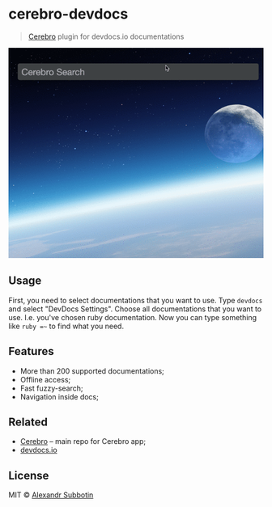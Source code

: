 # cerebro-devdocs

> [Cerebro](http://www.cerebroapp.com) plugin for devdocs.io documentations

![](screenshot.gif)

## Usage

First, you need to select documentations that you want to use. Type `devdocs` and select "DevDocs Settings". Choose all documentations that you want to use. I.e. you've chosen ruby documentation. Now you can type something like `ruby =~` to find what you need.

## Features
* More than 200 supported documentations;
* Offline access;
* Fast fuzzy-search;
* Navigation inside docs;

## Related

- [Cerebro](http://github.com/KELiON/cerebro) – main repo for Cerebro app;
- [devdocs.io](http://devdocs.io)

## License

MIT © [Alexandr Subbotin](http://asubbotin.ru)
